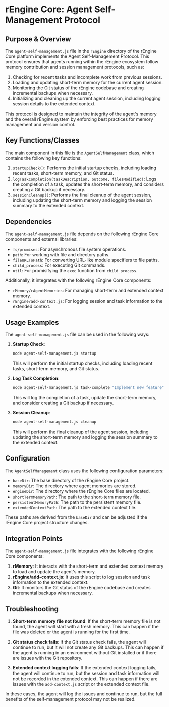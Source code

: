 # rEngine Core: Agent Self-Management Protocol

## Purpose & Overview

The `agent-self-management.js` file in the `rEngine` directory of the rEngine Core platform implements the Agent Self-Management Protocol. This protocol ensures that agents running within the rEngine ecosystem follow memory contribution and session management protocols, such as:

1. Checking for recent tasks and incomplete work from previous sessions.
2. Loading and updating short-term memory for the current agent session.
3. Monitoring the Git status of the rEngine codebase and creating incremental backups when necessary.
4. Initializing and cleaning up the current agent session, including logging session details to the extended context.

This protocol is designed to maintain the integrity of the agent's memory and the overall rEngine system by enforcing best practices for memory management and version control.

## Key Functions/Classes

The main component in this file is the `AgentSelfManagement` class, which contains the following key functions:

1. `startupCheck()`: Performs the initial startup checks, including loading recent tasks, short-term memory, and Git status.
2. `logTaskCompletion(taskDescription, outcome, filesModified)`: Logs the completion of a task, updates the short-term memory, and considers creating a Git backup if necessary.
3. `sessionCleanup()`: Performs the final cleanup of the agent session, including updating the short-term memory and logging the session summary to the extended context.

## Dependencies

The `agent-self-management.js` file depends on the following rEngine Core components and external libraries:

- `fs/promises`: For asynchronous file system operations.
- `path`: For working with file and directory paths.
- `fileURLToPath`: For converting URL-like module specifiers to file paths.
- `child_process`: For executing Git commands.
- `util`: For promisifying the `exec` function from `child_process`.

Additionally, it integrates with the following rEngine Core components:

- `rMemory/rAgentMemories`: For managing short-term and extended context memory.
- `rEngine/add-context.js`: For logging session and task information to the extended context.

## Usage Examples

The `agent-self-management.js` file can be used in the following ways:

1. **Startup Check**:

   ```bash
   node agent-self-management.js startup
   ```

   This will perform the initial startup checks, including loading recent tasks, short-term memory, and Git status.

1. **Log Task Completion**:

   ```bash
   node agent-self-management.js task-complete "Implement new feature" "Completed successfully"
   ```

   This will log the completion of a task, update the short-term memory, and consider creating a Git backup if necessary.

1. **Session Cleanup**:

   ```bash
   node agent-self-management.js cleanup
   ```

   This will perform the final cleanup of the agent session, including updating the short-term memory and logging the session summary to the extended context.

## Configuration

The `AgentSelfManagement` class uses the following configuration parameters:

- `baseDir`: The base directory of the rEngine Core project.
- `memoryDir`: The directory where agent memories are stored.
- `engineDir`: The directory where the rEngine Core files are located.
- `shortTermMemoryPath`: The path to the short-term memory file.
- `persistentMemoryPath`: The path to the persistent memory file.
- `extendedContextPath`: The path to the extended context file.

These paths are derived from the `baseDir` and can be adjusted if the rEngine Core project structure changes.

## Integration Points

The `agent-self-management.js` file integrates with the following rEngine Core components:

1. **rMemory**: It interacts with the short-term and extended context memory to load and update the agent's memory.
2. **rEngine/add-context.js**: It uses this script to log session and task information to the extended context.
3. **Git**: It monitors the Git status of the rEngine codebase and creates incremental backups when necessary.

## Troubleshooting

1. **Short-term memory file not found**: If the short-term memory file is not found, the agent will start with a fresh memory. This can happen if the file was deleted or the agent is running for the first time.

1. **Git status check fails**: If the Git status check fails, the agent will continue to run, but it will not create any Git backups. This can happen if the agent is running in an environment without Git installed or if there are issues with the Git repository.

1. **Extended context logging fails**: If the extended context logging fails, the agent will continue to run, but the session and task information will not be recorded in the extended context. This can happen if there are issues with the `add-context.js` script or the extended context file.

In these cases, the agent will log the issues and continue to run, but the full benefits of the self-management protocol may not be realized.
